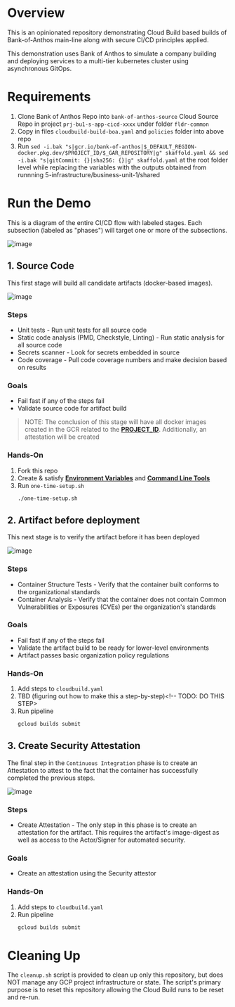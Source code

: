 # Overview

This is an opinionated repository demonstrating Cloud Build based builds of Bank-of-Anthos main-line along with secure CI/CD principles applied.

This demonstration uses Bank of Anthos to simulate a company building and deploying services to a multi-tier kubernetes cluster using asynchronous GitOps.

# Requirements

1. Clone Bank of Anthos Repo into `bank-of-anthos-source` Cloud Source Repo in project `prj-bu1-s-app-cicd-xxxx` under folder `fldr-common`
1. Copy in files `cloudbuild-build-boa.yaml` and `policies` folder into above repo
1. Run `sed -i.bak "s|gcr.io/bank-of-anthos|$_DEFAULT_REGION-docker.pkg.dev/$PROJECT_ID/$_GAR_REPOSITORY|g" skaffold.yaml && sed -i.bak "s|gitCommit: {}|sha256: {}|g" skaffold.yaml` at the root folder level while replacing the variables with the outputs obtained from runnning 5-infrastructure/business-unit-1/shared

# Run the Demo

This is a diagram of the entire CI/CD flow with labeled stages. Each subsection (labeled as "phases") will target one or more of the subsections.

![image](https://user-images.githubusercontent.com/63249609/114470166-109bda00-9bb4-11eb-9997-204efbabbdc8.png)

## 1. Source Code
This first stage will build all candidate artifacts (docker-based images).

![image](https://user-images.githubusercontent.com/63249609/114470317-4b057700-9bb4-11eb-921c-19841d499051.png)

### Steps
* Unit tests - Run unit tests for all source code
* Static code analysis (PMD, Checkstyle, Linting) - Run static analysis for all source code
* Secrets scanner - Look for secrets embedded in source
* Code coverage - Pull code coverage numbers and make decision based on results

### Goals
* Fail fast if any of the steps fail
* Validate source code for artifact build

> NOTE: The conclusion of this stage will have all docker images created in the GCR related to the [**PROJECT_ID**](#environment-variables). Additionally, an attestation will be created

### Hands-On

1. Fork this repo
1. Create & satisfy **[Environment Variables](#environment-variables)** and **[Command Line Tools](#command-line-tools)**
1. Run `one-time-setup.sh`
    ```bash
    ./one-time-setup.sh
    ```

## 2. Artifact before deployment
This next stage is to verify the artifact before it has been deployed

![image](https://user-images.githubusercontent.com/63249609/115388860-02485200-a1a2-11eb-9293-219ff2e61eeb.png)

### Steps
* Container Structure Tests - Verify that the container built conforms to the organizational standards
* Container Analysis - Verify that the container does not contain Common Vulnerabilities or Exposures (CVEs) per the organization's standards

### Goals
* Fail fast if any of the steps fail
* Validate the artifact build to be ready for lower-level environments
* Artifact passes basic organization policy regulations

### Hands-On

1. Add steps to `cloudbuild.yaml`
1. TBD (figuring out how to make this a step-by-step)<!-- TODO: DO THIS STEP>
1. Run pipeline
    ```bash
    gcloud builds submit
    ```

## 3. Create Security Attestation
The final step in the `Continuous Integration` phase is to create an Attestation to attest to the fact that the container has successfully completed the previous steps.

![image](https://user-images.githubusercontent.com/63249609/115388948-20ae4d80-a1a2-11eb-864e-3378b682fffd.png)

### Steps
* Create Attestation - The only step in this phase is to create an attestation for the artifact. This requires the artifact's image-digest as well as access to the Actor/Signer for automated security.

### Goals
* Create an attestation using the Security attestor

### Hands-On

1. Add steps to `cloudbuild.yaml`
1. Run pipeline
    ```bash
    gcloud builds submit
    ```

# Cleaning Up

The `cleanup.sh` script is provided to clean up only this repository, but does NOT manage any GCP project infrastructure or state. The script's primary purpose is to reset this repository allowing the Cloud Build runs to be reset and re-run.
